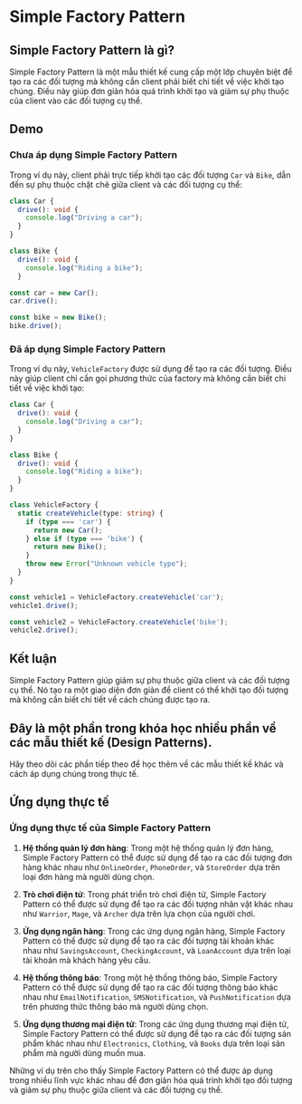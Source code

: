 
# Simple Factory Pattern

## Simple Factory Pattern là gì?

Simple Factory Pattern là một mẫu thiết kế cung cấp một lớp chuyên biệt để tạo ra các đối tượng mà không cần client phải biết chi tiết về việc khởi tạo chúng. Điều này giúp đơn giản hóa quá trình khởi tạo và giảm sự phụ thuộc của client vào các đối tượng cụ thể.

## Demo

### Chưa áp dụng Simple Factory Pattern

Trong ví dụ này, client phải trực tiếp khởi tạo các đối tượng `Car` và `Bike`, dẫn đến sự phụ thuộc chặt chẽ giữa client và các đối tượng cụ thể:

```typescript
class Car {
  drive(): void {
    console.log("Driving a car");
  }
}

class Bike {
  drive(): void {
    console.log("Riding a bike");
  }

const car = new Car();
car.drive();

const bike = new Bike();
bike.drive();
```

### Đã áp dụng Simple Factory Pattern

Trong ví dụ này, `VehicleFactory` được sử dụng để tạo ra các đối tượng. Điều này giúp client chỉ cần gọi phương thức của factory mà không cần biết chi tiết về việc khởi tạo:

```typescript
class Car {
  drive(): void {
    console.log("Driving a car");
  }
}

class Bike {
  drive(): void {
    console.log("Riding a bike");
  }
}

class VehicleFactory {
  static createVehicle(type: string) {
    if (type === 'car') {
      return new Car();
    } else if (type === 'bike') {
      return new Bike();
    }
    throw new Error("Unknown vehicle type");
  }
}

const vehicle1 = VehicleFactory.createVehicle('car');
vehicle1.drive();

const vehicle2 = VehicleFactory.createVehicle('bike');
vehicle2.drive();
```

## Kết luận

Simple Factory Pattern giúp giảm sự phụ thuộc giữa client và các đối tượng cụ thể. Nó tạo ra một giao diện đơn giản để client có thể khởi tạo đối tượng mà không cần biết chi tiết về cách chúng được tạo ra.

## Đây là một phần trong khóa học nhiều phần về các mẫu thiết kế (Design Patterns).

Hãy theo dõi các phần tiếp theo để học thêm về các mẫu thiết kế khác và cách áp dụng chúng trong thực tế.

## Ứng dụng thực tế

### Ứng dụng thực tế của Simple Factory Pattern

1. **Hệ thống quản lý đơn hàng**: Trong một hệ thống quản lý đơn hàng, Simple Factory Pattern có thể được sử dụng để tạo ra các đối tượng đơn hàng khác nhau như `OnlineOrder`, `PhoneOrder`, và `StoreOrder` dựa trên loại đơn hàng mà người dùng chọn.

2. **Trò chơi điện tử**: Trong phát triển trò chơi điện tử, Simple Factory Pattern có thể được sử dụng để tạo ra các đối tượng nhân vật khác nhau như `Warrior`, `Mage`, và `Archer` dựa trên lựa chọn của người chơi.

3. **Ứng dụng ngân hàng**: Trong các ứng dụng ngân hàng, Simple Factory Pattern có thể được sử dụng để tạo ra các đối tượng tài khoản khác nhau như `SavingsAccount`, `CheckingAccount`, và `LoanAccount` dựa trên loại tài khoản mà khách hàng yêu cầu.

4. **Hệ thống thông báo**: Trong một hệ thống thông báo, Simple Factory Pattern có thể được sử dụng để tạo ra các đối tượng thông báo khác nhau như `EmailNotification`, `SMSNotification`, và `PushNotification` dựa trên phương thức thông báo mà người dùng chọn.

5. **Ứng dụng thương mại điện tử**: Trong các ứng dụng thương mại điện tử, Simple Factory Pattern có thể được sử dụng để tạo ra các đối tượng sản phẩm khác nhau như `Electronics`, `Clothing`, và `Books` dựa trên loại sản phẩm mà người dùng muốn mua.

Những ví dụ trên cho thấy Simple Factory Pattern có thể được áp dụng trong nhiều lĩnh vực khác nhau để đơn giản hóa quá trình khởi tạo đối tượng và giảm sự phụ thuộc giữa client và các đối tượng cụ thể.